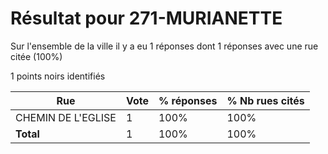 # Résultat pour 271-MURIANETTE

Sur l'ensemble de la ville il y a eu 1 réponses dont 1 réponses avec une rue citée (100%)

1 points noirs identifiés

| Rue | Vote | % réponses | % Nb rues cités|
|-----|------|------------|----------------|
| CHEMIN DE L'EGLISE | 1 | 100% | 100%|
| **Total** | 1 | 100% | 100%|

